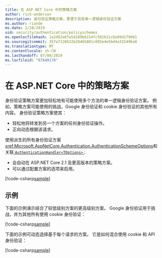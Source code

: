 ```yaml
---
title: 在 ASP.NET Core 中的策略方案
author: rick-anderson
description: 身份验证策略方案，更便于具有单一逻辑身份验证方案
ms.author: riande
ms.date: 2/28/2019
uid: security/authentication/policyschemes
ms.openlocfilehash: 1a2d92e6fa54189b8154fc501b31c8a99d1f9081
ms.sourcegitcommit: 357a7120632b20465801c093e4e5bd4a315496a8
ms.translationtype: MT
ms.contentlocale: zh-CN
ms.lasthandoff: 07/08/2019
ms.locfileid: "67649178"
---
```

# <a name="policy-schemes-in-aspnet-core"></a>在 ASP.NET Core 中的策略方案

身份验证策略方案更加轻松地有可能使用多个方法的单一逻辑身份验证方案。 例如，策略方案可能使用的挑战，Google 身份验证和 cookie 身份验证的其他所有内容。 身份验证策略方案使其：

* 轻松地将转发到另一个方案的任何身份验证操作。
* 正向动态根据该请求。

使用派生的所有身份验证方案<xref:Microsoft.AspNetCore.Authentication.AuthenticationSchemeOptions>和关联[ `AuthenticationHandler<TOptions>` ](/dotnet/api/microsoft.aspnetcore.authentication.authenticationhandler-1):

* 会自动在 ASP.NET Core 2.1 及更高版本的策略方案。
* 可以通过配置方案的选项来启用。

[!code-csharp[sample](policyschemes/samples/AuthenticationSchemeOptions.cs?name=snippet)]

## <a name="examples"></a>示例

下面的示例演示结合了较低级别方案的更高级别方案。 Google 身份验证用于挑战，并为其他所有使用 cookie 身份验证：

[!code-csharp[sample](policyschemes/samples/Startup.cs?name=snippet1)]

下面的示例可动态选择基于每个请求的方案。 它是如何混合使用 cookie 和 API 身份验证：

 <!-- REVIEW, missing If set in public Func<HttpContext, string> ForwardDefaultSelector -->

[!code-csharp[sample](policyschemes/samples/Startup.cs?name=snippet2)]
